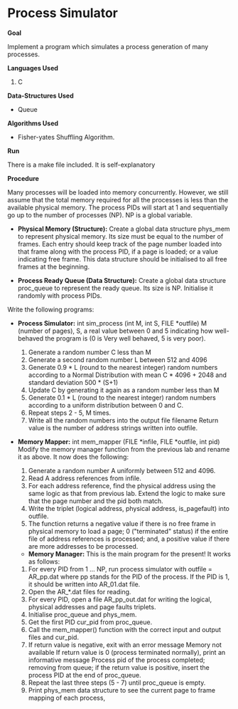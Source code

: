 # Process Simulator

**Goal**

Implement a program which simulates a process generation of many processes.

**Languages Used**

1) C

**Data-Structures Used**

* Queue

**Algorithms Used**

* Fisher-yates Shuffling Algorithm.

**Run**

There is a make file included. It is self-explanatory

**Procedure**

Many processes will be loaded into memory concurrently. However, we still assume that the total memory required for all the processes is less than the available physical memory. The process PIDs will start at 1 and sequentially go up to the number of processes (NP). NP is a global variable.

* **Physical Memory (Structure):** Create a global data structure phys_mem to represent physical memory. Its size must be equal to the number of frames. Each entry should keep track of the page number loaded into that frame along with the process PID, if a page is loaded; or a value indicating free frame. This data structure should be initialised to all free frames at the beginning.

     
* **Process Ready Queue (Data Structure):** Create a global data structure proc_queue to represent the ready queue. Its size is NP. Initialise it randomly with process PIDs.

Write the following programs:

* **Process Simulator:** int sim_process (int M, int S, FILE *outfile)
    M (number of pages), S, a real value between 0 and 5 indicating how well-behaved the program is (0 is Very well behaved, 5 is very poor).
    1. Generate a random number C less than M
    2. Generate a second random number L between 512 and 4096
    3. Generate 0.9 * L (round to the nearest integer) random numbers according to a Normal Distribution with mean C * 4096 + 2048 and standard deviation 500 * (S+1)
    4. Update C by generating it again as a random number less than M
    5. Generate 0.1 * L (round to the nearest integer) random numbers according to a uniform distribution between 0 and C.
    6. Repeat steps 2 - 5, M times.
    7. Write all the random numbers into the output file filename
    Return value is the number of address strings written into outfile.
     
* **Memory Mapper:** int mem_mapper (FILE *infile, FILE *outfile, int pid)
    Modify the memory manager function from the previous lab and rename it as above. It now does the following:
    1. Generate a random number A uniformly between 512 and 4096.
    2. Read A address references from infile.
    3. For each address reference, find the physical address using the same logic as that from previous lab. Extend the logic to make sure that the page number and the pid both match.
    4. Write the triplet (logical address, physical address, is_pagefault) into outfile.
    5. The function returns a negative value if there is no free frame in physical memory to load a page; 0 ("terminated" status) if the entire file of address references is processed; and, a positive value if there are more addresses to be processed.

     
    * **Memory Manager:** This is the main program for the present! It works as follows:
    1. For every PID from 1 ... NP, run process simulator with outfile = AR_pp.dat where pp stands for the PID of the process. If the PID is 1, it should be written into AR_01.dat file.
    2. Open the AR_*.dat files for reading.
    3. For every PID, open a file AR_pp_out.dat for writing the logical, physical addresses and page faults triplets.
    4. Initialise proc_queue and phys_mem.
    5. Get the first PID cur_pid from proc_queue.
    6. Call the mem_mapper() function with the correct input and output files and cur_pid.
    7. If return value is negative, exit with an error message Memory not available
        If return value is 0 (process terminated normally), print an informative message Process pid of the process completed; removing from queue;
        if the return value is positive, insert the process PID at the end of proc_queue.
    8. Repeat the last three steps (5 - 7) until proc_queue is empty.
    9. Print phys_mem data structure to see the current page to frame mapping of each process,

